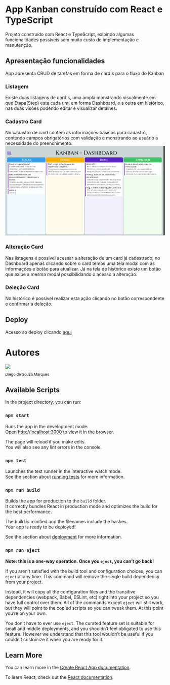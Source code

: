 # App Kanban construído com React e TypeScript

Projeto construído com React e TypeScript, exibindo algumas funcionalidades
possíveis sem muito custo de implementação e manutenção.

## Apresentação funcionalidades

App apresenta CRUD de tarefas em forma de card's para o fluxo do Kanban

### Listagem 
Existe duas listagens de card's, uma ampla monstrando visualmente em que 
Etapa(Step) esta cada um, em forma Dashboard, e a outra em histórico,
nas duas visões podendo editar e visualizar detalhes.


### Cadastro Card
No cadastro de card contém as informações básicas para cadastro,
contendo campos obrigatórios com validação e monstrando ao usuário
a necessidade do preenchimento.   
![](/gifs/atualizacao.gif)


### Alteração Card
Nas listagens é possivel acessar a alteração de um card já cadastrado,
no Dashboard apenas clicando sobre o card temos uma tela modal com as 
informações e botão para atualizar. Já na tela de histórico existe um botão
que exibe a mesma modal possibilidando o acesso a alteração.

### Deleção Card
No histórico é possivel realizar esta ação clicando no botão correspondente
e confirmar a deleção.

## Deploy
Acesso ao deploy clicando [aqui](https://kanban-diegosouzamarques.vercel.app/)

# Autores
[<img src="https://avatars.githubusercontent.com/u/71080010?v=4" width=115><br><sub>Diego de Souza Marques</sub>](https://github.com/diegosouzamarques) 


## Available Scripts

In the project directory, you can run:

### `npm start`

Runs the app in the development mode.\
Open [http://localhost:3000](http://localhost:3000) to view it in the browser.

The page will reload if you make edits.\
You will also see any lint errors in the console.

### `npm test`

Launches the test runner in the interactive watch mode.\
See the section about [running tests](https://facebook.github.io/create-react-app/docs/running-tests) for more information.

### `npm run build`

Builds the app for production to the `build` folder.\
It correctly bundles React in production mode and optimizes the build for the best performance.

The build is minified and the filenames include the hashes.\
Your app is ready to be deployed!

See the section about [deployment](https://facebook.github.io/create-react-app/docs/deployment) for more information.

### `npm run eject`

**Note: this is a one-way operation. Once you `eject`, you can’t go back!**

If you aren’t satisfied with the build tool and configuration choices, you can `eject` at any time. This command will remove the single build dependency from your project.

Instead, it will copy all the configuration files and the transitive dependencies (webpack, Babel, ESLint, etc) right into your project so you have full control over them. All of the commands except `eject` will still work, but they will point to the copied scripts so you can tweak them. At this point you’re on your own.

You don’t have to ever use `eject`. The curated feature set is suitable for small and middle deployments, and you shouldn’t feel obligated to use this feature. However we understand that this tool wouldn’t be useful if you couldn’t customize it when you are ready for it.

## Learn More

You can learn more in the [Create React App documentation](https://facebook.github.io/create-react-app/docs/getting-started).

To learn React, check out the [React documentation](https://reactjs.org/).
